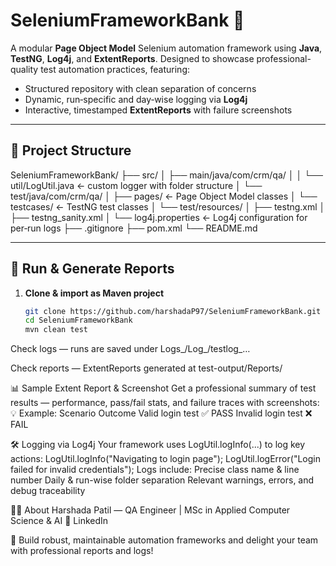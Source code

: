 # SeleniumFrameworkBank 🏦

A modular **Page Object Model** Selenium automation framework using **Java**, **TestNG**, **Log4j**, and **ExtentReports**. Designed to showcase professional-quality test automation practices, featuring:

- Structured repository with clean separation of concerns
- Dynamic, run‑specific and day‑wise logging via **Log4j**
- Interactive, timestamped **ExtentReports** with failure screenshots

---

## 🧩 Project Structure

SeleniumFrameworkBank/
├── src/
│ ├── main/java/com/crm/qa/
│ │ └── util/LogUtil.java ← custom logger with folder structure
│ └── test/java/com/crm/qa/
│ ├── pages/ ← Page Object Model classes
│ └── testcases/ ← TestNG test classes
│ └── test/resources/
│ ├── testng.xml
│ ├── testng_sanity.xml
│ └── log4j.properties ← Log4j configuration for per‑run logs
├── .gitignore
├── pom.xml
└── README.md


---

## 🚀 Run & Generate Reports

1. **Clone & import as Maven project**  
   ```bash
   git clone https://github.com/harshadaP97/SeleniumFrameworkBank.git
   cd SeleniumFrameworkBank
   mvn clean test
   
Check logs — runs are saved under 
Logs_<today>/Log_<timestamp>/testlog_…

Check reports — ExtentReports generated at
test-output/Reports/

📊 Sample Extent Report & Screenshot
Get a professional summary of test results — performance, pass/fail stats, and failure traces with screenshots:
💡 Example:
Scenario	Outcome	
Valid login test	✅ PASS
Invalid login test	❌ FAIL

🛠 Logging via Log4j
Your framework uses LogUtil.logInfo(...) to log key actions:
LogUtil.logInfo("Navigating to login page");
LogUtil.logError("Login failed for invalid credentials");
Logs include:
Precise class name & line number
Daily & run-wise folder separation
Relevant warnings, errors, and debug traceability

👩‍💻 About
Harshada Patil — QA Engineer | MSc in Applied Computer Science & AI
🔗 LinkedIn

🚀 Build robust, maintainable automation frameworks and delight your team with professional reports and logs!



